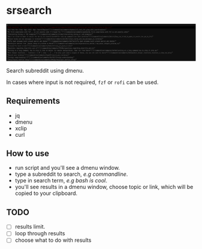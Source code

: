 # srsearch
<p align="center">
<img src="./scrot.png" />
</p>

Search subreddit using dmenu.

In cases where input is not required, `fzf` or `rofi` can be used.

## Requirements
- jq
- dmenu
- xclip
- curl

## How to use
- run script and you'll see a dmenu window.
- type a subreddit to search, _e.g commandline_.
- type in search term, _e.g bash is cool_.
- you'll see results in a dmenu window, choose topic or link, which will be copied to your clipboard.

## TODO
- [ ] results limit.
- [ ] loop through results
- [ ] choose what to do with results
